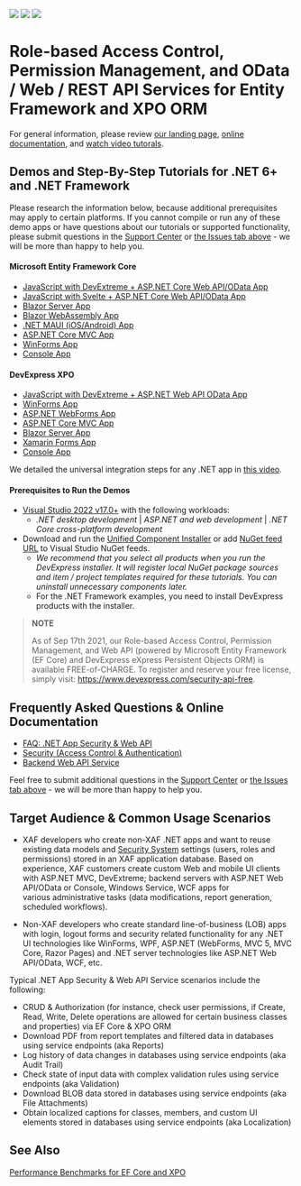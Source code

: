 <!-- default badges list -->
![](https://img.shields.io/endpoint?url=https://codecentral.devexpress.com/api/v1/VersionRange/128594809/23.1.1%2B)
[![](https://img.shields.io/badge/Open_in_DevExpress_Support_Center-FF7200?style=flat-square&logo=DevExpress&logoColor=white)](https://supportcenter.devexpress.com/ticket/details/E4908)
[![](https://img.shields.io/badge/📖_How_to_use_DevExpress_Examples-e9f6fc?style=flat-square)](https://docs.devexpress.com/GeneralInformation/403183)
<!-- default badges end -->

# Role-based Access Control, Permission Management, and OData / Web / REST API Services for Entity Framework and XPO ORM

For general information, please review [our landing page](https://www.devexpress.com/products/net/application_framework/security.xml), [online documentation](https://docs.devexpress.com/eXpressAppFramework/403394/backend-web-api-service), and [watch video tutorals](https://www.youtube.com/playlist?list=PL8h4jt35t1wiM1IOux04-8DiofuMEB33G).

## Demos and Step-By-Step Tutorials for .NET 6+ and .NET Framework
Please research the information below, because additional prerequisites may apply to certain platforms. If you cannot compile or run any of these demo apps or have questions about our tutorials or supported functionality, please submit questions in the [Support Center](https://www.devexpress.com/ask) or [the Issues tab above](https://github.com/DevExpress-Examples/XAF_how-to-use-the-integrated-mode-of-the-security-system-in-non-xaf-applications-e4908/issues) - we will be more than happy to help you.

#### Microsoft Entity Framework Core
- [JavaScript with DevExtreme + ASP.NET Core Web API/OData App](/EFCore/ASP.NetCore/DevExtreme.OData)
- [JavaScript with Svelte + ASP.NET Core Web API/OData App](https://github.com/oliversturm/demo-dx-webapi-js/tree/stage-4)
- [Blazor Server App](/EFCore/ASP.NetCore/Blazor.ServerSide)
- [Blazor WebAssembly App](/EFCore/ASP.NetCore/Blazor.WebAssembly)
- [.NET MAUI (iOS/Android) App](/EFCore/MAUI)
- [ASP.NET Core MVC App](/EFCore/ASP.NetCore/MVC)
- [WinForms App](/EFCore/WinForms)
- [Console App](/EFCore/Console)

#### DevExpress XPO
 - [JavaScript with DevExtreme + ASP.NET Web API OData App](/XPO/ASP.NetCore/DevExtreme.OData)
 - [WinForms App](/XPO/WinForms)
 - [ASP.NET WebForms App](/XPO/ASP.NET/WebForms)
 - [ASP.NET Core MVC App](/XPO/ASP.NetCore/MVC)
 - [Blazor Server App](/XPO/ASP.NetCore/Blazor.ServerSide)
 - [Xamarin Forms App](/XPO/Xamarin.Forms)
 - [Console App](/XPO/Console)

We detailed the universal integration steps for any .NET app in [this video](https://www.youtube.com/watch?v=o1q4GqFgSFE).

#### Prerequisites to Run the Demos

- [Visual Studio 2022 v17.0+](https://visualstudio.microsoft.com/vs/) with the following workloads:
  - *.NET desktop development*  |  *ASP.NET and web development*  |  *.NET Core cross-platform development*
- Download and run the [Unified Component Installer](https://www.devexpress.com/Products/Try/) or add [NuGet feed URL](https://docs.devexpress.com/GeneralInformation/116042/installation/install-devexpress-controls-using-nuget-packages/obtain-your-nuget-feed-url) to Visual Studio NuGet feeds.
  - *We recommend that you select all products when you run the DevExpress installer. It will register local NuGet package sources and item / project templates required for these tutorials. You can uninstall unnecessary components later.*
  - For the .NET Framework examples, you need to install DevExpress products with the installer.

> **NOTE** 
>
> As of Sep 17th 2021, our Role-based Access Control, Permission Management, and Web API (powered by Microsoft Entity Framework (EF Core) and DevExpress eXpress  Persistent Objects ORM) is available FREE-of-CHARGE. To register and reserve your free license, simply visit: https://www.devexpress.com/security-api-free.


## Frequently Asked Questions & Online Documentation
- [FAQ: .NET App Security & Web API](https://supportcenter.devexpress.com/ticket/details/t886740/)
- [Security (Access Control & Authentication)](https://docs.devexpress.com/eXpressAppFramework/113366/data-security-and-safety/security-system)
- [Backend Web API Service](https://docs.devexpress.com/eXpressAppFramework/403394/backend-web-api-service)

Feel free to submit additional questions in the [Support Center](https://www.devexpress.com/ask) or [the Issues tab above](https://github.com/DevExpress-Examples/XAF_how-to-use-the-integrated-mode-of-the-security-system-in-non-xaf-applications-e4908/issues) - we will be more than happy to help you.

## Target Audience & Common Usage Scenarios

- XAF developers who create non-XAF .NET apps and want to reuse existing data models and [Security System](https://docs.devexpress.com/eXpressAppFramework/113366/concepts/security-system/security-system-overview) settings (users, roles and permissions) stored in an XAF application database. Based on experience, XAF customers create custom Web and mobile UI clients with ASP.NET MVC, DevExtreme; backend servers with ASP.NET Web API/OData or Console, Windows Service, WCF apps for various administrative tasks (data modifications, report generation, scheduled workflows).

- Non-XAF developers who create standard line-of-business (LOB) apps with login, logout forms and security related functionality for any .NET UI technologies like WinForms, WPF, ASP.NET (WebForms, MVC 5, MVC Core, Razor Pages) and .NET server technologies like ASP.NET Web API/OData, WCF, etc.

Typical .NET App Security & Web API Service scenarios include the following:

- CRUD & Authorization (for instance, check user permissions, if Create, Read, Write, Delete operations are allowed for certain business classes and properties) via EF Core & XPO ORM
- Download PDF from report templates and filtered data in databases using service endpoints (aka Reports)
- Log history of data changes in databases using service endpoints (aka Audit Trail)
- Check state of input data with complex validation rules using service endpoints (aka Validation)
- Download BLOB data stored in databases using service endpoints (aka File Attachments)
- Obtain localized captions for classes, members, and custom UI elements stored in databases using service endpoints (aka Localization)

## See Also
[Performance Benchmarks for EF Core and XPO](/Benchmarks)